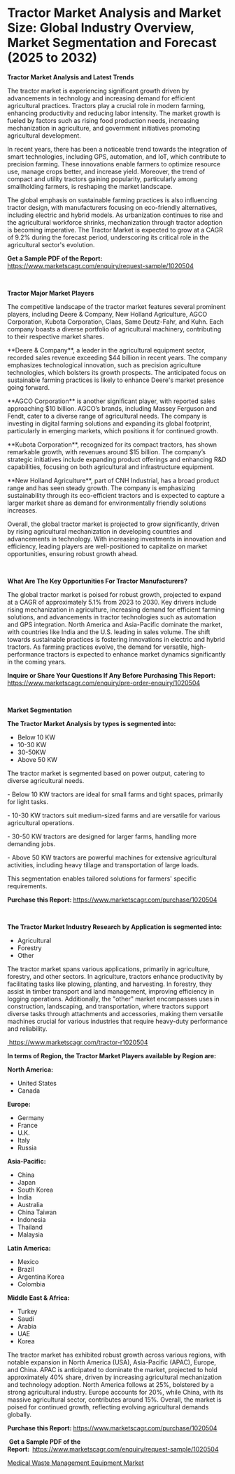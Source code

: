 <p><h1>Tractor Market Analysis and Market Size: Global Industry Overview, Market Segmentation and Forecast (2025 to 2032)</h1></p><p><strong>Tractor Market Analysis and Latest Trends</strong></p>
<p><p>The tractor market is experiencing significant growth driven by advancements in technology and increasing demand for efficient agricultural practices. Tractors play a crucial role in modern farming, enhancing productivity and reducing labor intensity. The market growth is fueled by factors such as rising food production needs, increasing mechanization in agriculture, and government initiatives promoting agricultural development.</p><p>In recent years, there has been a noticeable trend towards the integration of smart technologies, including GPS, automation, and IoT, which contribute to precision farming. These innovations enable farmers to optimize resource use, manage crops better, and increase yield. Moreover, the trend of compact and utility tractors gaining popularity, particularly among smallholding farmers, is reshaping the market landscape.</p><p>The global emphasis on sustainable farming practices is also influencing tractor design, with manufacturers focusing on eco-friendly alternatives, including electric and hybrid models. As urbanization continues to rise and the agricultural workforce shrinks, mechanization through tractor adoption is becoming imperative. The Tractor Market is expected to grow at a CAGR of 9.2% during the forecast period, underscoring its critical role in the agricultural sector's evolution.</p></p>
<p><strong>Get a Sample PDF of the Report:&nbsp;</strong> <a href="https://www.marketscagr.com/enquiry/request-sample/1020504?utm_campaign=2667&utm_medium=2&utm_source=Github&utm_content=ia&utm_term=10042025&utm_id=tractor">https://www.marketscagr.com/enquiry/request-sample/1020504</a></p>
<p>&nbsp;</p>
<p><strong>Tractor Major Market Players</strong></p>
<p><p>The competitive landscape of the tractor market features several prominent players, including Deere & Company, New Holland Agriculture, AGCO Corporation, Kubota Corporation, Claas, Same Deutz-Fahr, and Kuhn. Each company boasts a diverse portfolio of agricultural machinery, contributing to their respective market shares.</p><p>**Deere & Company**, a leader in the agricultural equipment sector, recorded sales revenue exceeding $44 billion in recent years. The company emphasizes technological innovation, such as precision agriculture technologies, which bolsters its growth prospects. The anticipated focus on sustainable farming practices is likely to enhance Deere's market presence going forward.</p><p>**AGCO Corporation** is another significant player, with reported sales approaching $10 billion. AGCO’s brands, including Massey Ferguson and Fendt, cater to a diverse range of agricultural needs. The company is investing in digital farming solutions and expanding its global footprint, particularly in emerging markets, which positions it for continued growth.</p><p>**Kubota Corporation**, recognized for its compact tractors, has shown remarkable growth, with revenues around $15 billion. The company’s strategic initiatives include expanding product offerings and enhancing R&D capabilities, focusing on both agricultural and infrastructure equipment.</p><p>**New Holland Agriculture**, part of CNH Industrial, has a broad product range and has seen steady growth. The company is emphasizing sustainability through its eco-efficient tractors and is expected to capture a larger market share as demand for environmentally friendly solutions increases.</p><p>Overall, the global tractor market is projected to grow significantly, driven by rising agricultural mechanization in developing countries and advancements in technology. With increasing investments in innovation and efficiency, leading players are well-positioned to capitalize on market opportunities, ensuring robust growth ahead.</p></p>
<p>&nbsp;</p>
<p><strong>What Are The Key Opportunities For Tractor Manufacturers?</strong></p>
<p><p>The global tractor market is poised for robust growth, projected to expand at a CAGR of approximately 5.1% from 2023 to 2030. Key drivers include rising mechanization in agriculture, increasing demand for efficient farming solutions, and advancements in tractor technologies such as automation and GPS integration. North America and Asia-Pacific dominate the market, with countries like India and the U.S. leading in sales volume. The shift towards sustainable practices is fostering innovations in electric and hybrid tractors. As farming practices evolve, the demand for versatile, high-performance tractors is expected to enhance market dynamics significantly in the coming years.</p></p>
<p><strong>Inquire or Share Your Questions If Any Before Purchasing This Report:</strong> <a href="https://www.marketscagr.com/enquiry/pre-order-enquiry/1020504?utm_campaign=2667&utm_medium=2&utm_source=Github&utm_content=ia&utm_term=10042025&utm_id=tractor">https://www.marketscagr.com/enquiry/pre-order-enquiry/1020504</a></p>
<p>&nbsp;</p>
<p><strong>Market Segmentation</strong></p>
<p><strong>The Tractor Market Analysis by types is segmented into:</strong></p>
<p><ul><li>Below 10 KW</li><li>10-30 KW</li><li>30-50KW</li><li>Above 50 KW</li></ul></p>
<p><p>The tractor market is segmented based on power output, catering to diverse agricultural needs. </p><p>- Below 10 KW tractors are ideal for small farms and tight spaces, primarily for light tasks.</p><p>- 10-30 KW tractors suit medium-sized farms and are versatile for various agricultural operations.</p><p>- 30-50 KW tractors are designed for larger farms, handling more demanding jobs.</p><p>- Above 50 KW tractors are powerful machines for extensive agricultural activities, including heavy tillage and transportation of large loads. </p><p>This segmentation enables tailored solutions for farmers' specific requirements.</p></p>
<p><strong>Purchase this Report:&nbsp;</strong><a href="https://www.marketscagr.com/purchase/1020504?utm_campaign=2667&utm_medium=2&utm_source=Github&utm_content=ia&utm_term=10042025&utm_id=tractor">https://www.marketscagr.com/purchase/1020504</a></p>
<p>&nbsp;</p>
<p><strong>The Tractor Market Industry Research by Application is segmented into:</strong></p>
<p><ul><li>Agricultural</li><li>Forestry</li><li>Other</li></ul></p>
<p><p>The tractor market spans various applications, primarily in agriculture, forestry, and other sectors. In agriculture, tractors enhance productivity by facilitating tasks like plowing, planting, and harvesting. In forestry, they assist in timber transport and land management, improving efficiency in logging operations. Additionally, the "other" market encompasses uses in construction, landscaping, and transportation, where tractors support diverse tasks through attachments and accessories, making them versatile machines crucial for various industries that require heavy-duty performance and reliability.</p></p>
<p><a href="https://www.marketscagr.com/tractor-r1020504?utm_campaign=2667&utm_medium=2&utm_source=Github&utm_content=ia&utm_term=10042025&utm_id=tractor">&nbsp;https://www.marketscagr.com/tractor-r1020504</a></p>
<p><strong>In terms of Region, the Tractor Market Players available by Region are:</strong></p>
<p>
    <p> <strong> North America: </strong>
        <ul>
            <li>United States</li>
            <li>Canada</li>
        </ul>
        </p> 
    <p> <strong> Europe: </strong>
        <ul>
            <li>Germany</li>
            <li>France</li>
            <li>U.K.</li>
            <li>Italy</li>
            <li>Russia</li>
        </ul>
        </p> 
    <p> <strong> Asia-Pacific: </strong>
        <ul>
            <li>China</li>
            <li>Japan</li>
            <li>South Korea</li>
            <li>India</li>
            <li>Australia</li>
            <li>China Taiwan</li>
            <li>Indonesia</li>
            <li>Thailand</li>
            <li>Malaysia</li>
        </ul>
        </p> 
    <p> <strong> Latin America: </strong>
        <ul>
            <li>Mexico</li>
            <li>Brazil</li>
            <li>Argentina Korea</li>
            <li>Colombia</li>
        </ul>
        </p> 
    <p> <strong> Middle East & Africa: </strong>
        <ul>
            <li>Turkey</li>
            <li>Saudi</li>
            <li>Arabia</li>
            <li>UAE</li>
            <li>Korea</li>
        </ul>
    </p>
    </p>
<p><p>The tractor market has exhibited robust growth across various regions, with notable expansion in North America (USA), Asia-Pacific (APAC), Europe, and China. APAC is anticipated to dominate the market, projected to hold approximately 40% share, driven by increasing agricultural mechanization and technology adoption. North America follows at 25%, bolstered by a strong agricultural industry. Europe accounts for 20%, while China, with its massive agricultural sector, contributes around 15%. Overall, the market is poised for continued growth, reflecting evolving agricultural demands globally.</p></p>
<p><strong>Purchase this Report: </strong><a href="https://www.marketscagr.com/purchase/1020504?utm_campaign=2667&utm_medium=2&utm_source=Github&utm_content=ia&utm_term=10042025&utm_id=tractor">https://www.marketscagr.com/purchase/1020504</a></p>
<p>&nbsp;<strong>Get a Sample PDF of the Report:&nbsp;&nbsp;</strong><a href="https://www.marketscagr.com/enquiry/request-sample/1020504?utm_campaign=2667&utm_medium=2&utm_source=Github&utm_content=ia&utm_term=10042025&utm_id=tractor">https://www.marketscagr.com/enquiry/request-sample/1020504</a></p>
<p><strong></strong></p>
<p><p><a href="https://github.com/borknyberg/Market-Research-Report-List-1/blob/main/medical-waste-management-equipment-market.md?utm_campaign=2667&utm_medium=2&utm_source=Github&utm_content=ia&utm_term=10042025&utm_id=tractor">Medical Waste Management Equipment Market</a></p></p>
